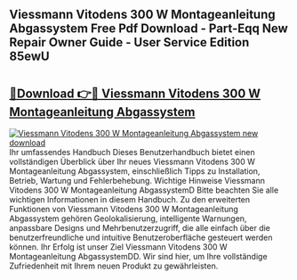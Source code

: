 ## Viessmann Vitodens 300 W Montageanleitung Abgassystem Free Pdf Download - Part-Eqq New Repair Owner Guide - User Service Edition 85ewU

# <h2><a href="http://df8h01.blite.top/?on=Viessmann+Vitodens+300+W+Montageanleitung+Abgassystem">🔗Download 👉🔴 Viessmann Vitodens 300 W Montageanleitung Abgassystem</a></h2>

[![Viessmann Vitodens 300 W Montageanleitung Abgassystem new download](https://i.imgur.com/lujVjoI.png)](http://df8h01.blite.top/?on=Viessmann+Vitodens+300+W+Montageanleitung+Abgassystem)
Ihr umfassendes Handbuch Dieses Benutzerhandbuch bietet einen vollständigen Überblick über Ihr neues Viessmann Vitodens 300 W Montageanleitung Abgassystem, einschließlich Tipps zu Installation, Betrieb, Wartung und Fehlerbehebung. Wichtige Hinweise Viessmann Vitodens 300 W Montageanleitung AbgassystemD Bitte beachten Sie alle wichtigen Informationen in diesem Handbuch. Zu den erweiterten Funktionen von Viessmann Vitodens 300 W Montageanleitung Abgassystem gehören Geolokalisierung, intelligente Warnungen, anpassbare Designs und Mehrbenutzerzugriff, die alle einfach über die benutzerfreundliche und intuitive Benutzeroberfläche gesteuert werden können. Ihr Erfolg ist unser Ziel Viessmann Vitodens 300 W Montageanleitung AbgassystemDD. Wir sind hier, um Ihre vollständige Zufriedenheit mit Ihrem neuen Produkt zu gewährleisten.
